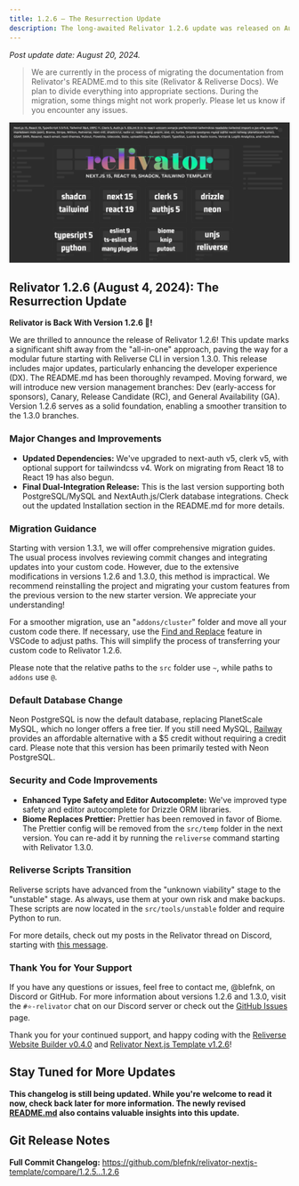 ```yaml
---
title: 1.2.6 – The Resurrection Update
description: The long-awaited Relivator 1.2.6 update was released on August 4, 2024 – bringing significant improvements and a glimpse into the future of Relivator.
---
```


*Post update date: August 20, 2024.*

> We are currently in the process of migrating the documentation from Relivator's README.md to this site (Relivator & Reliverse Docs). We plan to divide everything into appropriate sections. During the migration, some things might not work properly. Please let us know if you encounter any issues.

![Relivator v1.2.6 OG Image](../../../assets/relivator-v1.2.6-og.png)

## Relivator 1.2.6 (August 4, 2024): The Resurrection Update

**Relivator is Back With Version 1.2.6 🥳!**

We are thrilled to announce the release of Relivator 1.2.6! This update marks a significant shift away from the "all-in-one" approach, paving the way for a modular future starting with Reliverse CLI in version 1.3.0. This release includes major updates, particularly enhancing the developer experience (DX). The README.md has been thoroughly revamped. Moving forward, we will introduce new version management branches: Dev (early-access for sponsors), Canary, Release Candidate (RC), and General Availability (GA). Version 1.2.6 serves as a solid foundation, enabling a smoother transition to the 1.3.0 branches.

### Major Changes and Improvements

- **Updated Dependencies:** We've upgraded to next-auth v5, clerk v5, with optional support for tailwindcss v4. Work on migrating from React 18 to React 19 has also begun.
- **Final Dual-Integration Release:** This is the last version supporting both PostgreSQL/MySQL and NextAuth.js/Clerk database integrations. Check out the updated Installation section in the README.md for more details.

### Migration Guidance

Starting with version 1.3.1, we will offer comprehensive migration guides. The usual process involves reviewing commit changes and integrating updates into your custom code. However, due to the extensive modifications in versions 1.2.6 and 1.3.0, this method is impractical. We recommend reinstalling the project and migrating your custom features from the previous version to the new starter version. We appreciate your understanding!

For a smoother migration, use an "`addons/cluster`" folder and move all your custom code there. If necessary, use the [Find and Replace](https://code.visualstudio.com/docs/editor/codebasics#_search-and-replace) feature in VSCode to adjust paths. This will simplify the process of transferring your custom code to Relivator 1.2.6.

Please note that the relative paths to the `src` folder use `~`, while paths to `addons` use `@`.

### Default Database Change

Neon PostgreSQL is now the default database, replacing PlanetScale MySQL, which no longer offers a free tier. If you still need MySQL, [Railway](https://railway.app?referralCode=sATgpf) provides an affordable alternative with a $5 credit without requiring a credit card. Please note that this version has been primarily tested with Neon PostgreSQL.

### Security and Code Improvements

- **Enhanced Type Safety and Editor Autocomplete:** We've improved type safety and editor autocomplete for Drizzle ORM libraries.
- **Biome Replaces Prettier:** Prettier has been removed in favor of Biome. The Prettier config will be removed from the `src/temp` folder in the next version. You can re-add it by running the `reliverse` command starting with Relivator 1.3.0.

### Reliverse Scripts Transition

Reliverse scripts have advanced from the "unknown viability" stage to the "unstable" stage. As always, use them at your own risk and make backups. These scripts are now located in the `src/tools/unstable` folder and require Python to run.

For more details, check out my posts in the Relivator thread on Discord, starting with [this message](https://discord.com/channels/1075533942096150598/1155482425862922370/1241995095125786624).

### Thank You for Your Support

If you have any questions or issues, feel free to contact me, @blefnk, on Discord or GitHub. For more information about versions 1.2.6 and 1.3.0, visit the `#⭐-relivator` chat on our Discord server or check out the [GitHub Issues](https://github.com/blefnk/relivator-nextjs-template/issues) page.

Thank you for your continued support, and happy coding with the [Reliverse Website Builder v0.4.0](https://github.com/blefnk/reliverse-website-builder) and [Relivator Next.js Template v1.2.6](https://github.com/blefnk/relivator-nextjs-template)!

## Stay Tuned for More Updates

**This changelog is still being updated. While you're welcome to read it now, check back later for more information. The newly revised [README.md](https://github.com/blefnk/relivator-nextjs-template#readme) also contains valuable insights into this update.**

## Git Release Notes

**Full Commit Changelog:** <https://github.com/blefnk/relivator-nextjs-template/compare/1.2.5...1.2.6>
